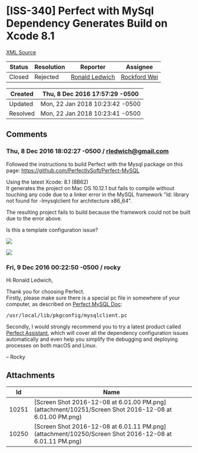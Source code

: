 # [ISS-340] Perfect with MySql Dependency Generates Build on Xcode 8.1

[XML Source](./xml/ISS-340.xml)
<p></p>





Status|Resolution|Reporter|Assignee
------|----------|--------|--------
Closed|Rejected|[Ronald Ledwich](rledwich@gmail.com)|[Rockford Wei]($rocky)





Created|Thu, 8 Dec 2016 17:57:29 -0500
-------|--------------
Updated|Mon, 22 Jan 2018 10:23:42 -0500
Resolved|Mon, 22 Jan 2018 10:23:41 -0500


## Comments




### Thu, 8 Dec 2016 18:02:27 -0500 / rledwich@gmail.com 

<p><p>Followed the instructions to build Perfect with the Mysql package on this page: <a href="https://github.com/PerfectlySoft/Perfect-MySQL" class="external-link" rel="nofollow">https://github.com/PerfectlySoft/Perfect-MySQL</a></p>

<p>Using the latest Xcode: 8.1 (8B62)<br/>
It generates the project on Mac OS 10.12.1 but fails to compile without touching any code due to a linker error in the MySQL framework   "ld: library not found for -lmysqlclient for architecture x86_64".    </p>

<p>The resulting project fails to build because the framework could not be built due to the error above.</p>

<p>Is this a template configuration issue?</p>

<p><span class="image-wrap" style=""><a id="10250_thumb" href="http://jira.perfect.org:8080/secure/attachment/10250/10250_Screen+Shot+2016-12-08+at+6.01.11+PM.png" title="Screen Shot 2016-12-08 at 6.01.11 PM.png" file-preview-type="image" file-preview-id="10250" file-preview-title="Screen Shot 2016-12-08 at 6.01.11 PM.png"><img src="http://jira.perfect.org:8080/secure/thumbnail/10250/_thumb_10250.png" style="border: 0px solid black" /></a></span></p>

<p><span class="image-wrap" style=""><a id="10251_thumb" href="http://jira.perfect.org:8080/secure/attachment/10251/10251_Screen+Shot+2016-12-08+at+6.01.00+PM.png" title="Screen Shot 2016-12-08 at 6.01.00 PM.png" file-preview-type="image" file-preview-id="10251" file-preview-title="Screen Shot 2016-12-08 at 6.01.00 PM.png"><img src="http://jira.perfect.org:8080/secure/thumbnail/10251/_thumb_10251.png" style="border: 0px solid black" /></a></span></p></p>


### Fri, 9 Dec 2016 00:22:50 -0500 / rocky 

<p><p>Hi Ronald Ledwich,</p>

<p>Thank you for choosing Perfect. <br/>
Firstly, please make sure there is a special pc file in somewhere of your computer, as described on <a href="http://perfect.org/docs/MySQL.html" class="external-link" rel="nofollow">Perfect MySQL Doc</a>:</p>

<div class="code panel" style="border-width: 1px;"><div class="codeContent panelContent">
<pre class="code-java">/usr/local/lib/pkgconfig/mysqlclient.pc
</pre>
</div></div>

<p>Secondly, I would strongly recommend you to try a latest product called <a href="http://www.perfect.org/en/assistant/" class="external-link" rel="nofollow">Perfect Assistant</a>, which will cover all the dependency configuration issues automatically and even help you simplify the debugging and deploying processes on both macOS and Linux.</p>


<p>– Rocky</p></p>

## Attachments





Id|Name
------|------------
10251|[Screen Shot 2016-12-08 at 6.01.00 PM.png](attachment/10251/Screen Shot 2016-12-08 at 6.01.00 PM.png)
10250|[Screen Shot 2016-12-08 at 6.01.11 PM.png](attachment/10250/Screen Shot 2016-12-08 at 6.01.11 PM.png)

